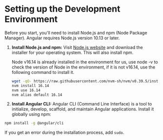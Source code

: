 # Setting up the Development Environment

Before you start, you'll need to install Node.js and npm (Node Package Manager). Angular requires Node.js version 10.13 or later.

1. **Install Node.js and npm:**
   Visit [Node.js website](https://nodejs.org/) and download the installer for your operating system. This will also install npm.

   Node v16.14 is already installed in the environment for us, use node -v to check the version of Node in the environment, if it is not v16.14, use the following command to install it.

   ```bash
   wget -qO- https://raw.githubusercontent.com/nvm-sh/nvm/v0.39.5/install.sh | bash
   nvm install 16.14
   nvm use 16.14
   nvm alias default 16.14
   ```

2. **Install Angular CLI:**
   Angular CLI (Command Line Interface) is a tool to initialize, develop, scaffold, and maintain Angular applications. Install it globally using npm:

```sh
npm install -g @angular/cli
```

If you get an error during the installation process, add `sudo`.
